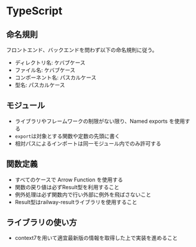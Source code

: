 # TypeScript

## 命名規則

フロントエンド、バックエンドを問わず以下の命名規則に従う。

- ディレクトリ名: ケバブケース
- ファイル名: ケバブケース
- コンポーネント名: パスカルケース
- 型名: パスカルケース

## モジュール

- ライブラリやフレームワークの制限がない限り、Named exports を使用する
- `export`は対象とする関数や定数の先頭に書く
- 相対パスによるインポートは同一モジュール内でのみ許可する

## 関数定義

- すべてのケースで Arrow Function を使用する
- 関数の戻り値は必ずResult型を利用すること
- 例外処理は必ず関数内で行い外部に例外を飛ばさないこと
- Result型はrailway-resultライブラリを使用すること

## ライブラリの使い方

- context7を用いて適宜最新版の情報を取得した上で実装を進めること
